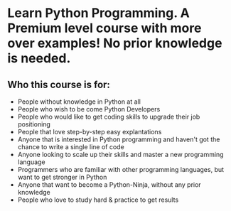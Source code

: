 # Learn Python Programming. A Premium level course with more over examples! No prior knowledge is needed.

## Who this course is for:
* People without knowledge in Python at all
* People who wish to be come Python Developers
* People who would like to get coding skills to upgrade their job positioning
* People that love step-by-step easy explantations
* Anyone that is interested in Python programming and haven't got the chance to write a single line of code
* Anyone looking to scale up their skills and master a new programming language
* Programmers who are familiar with other programming languages, but want to get stronger in Python
* Anyone that want to become a Python-Ninja, without any prior knowledge
* People who love to study hard & practice to get results
